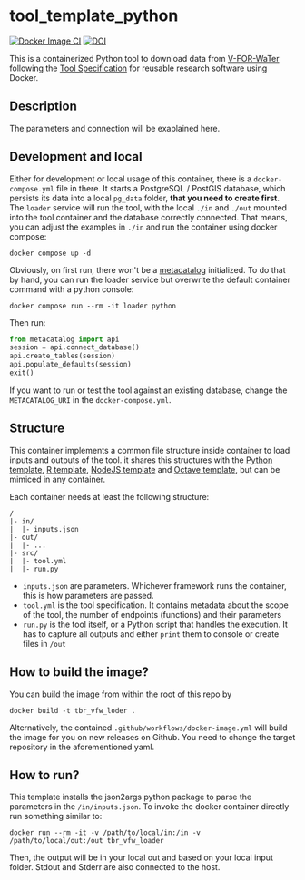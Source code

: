 # tool_template_python

[![Docker Image CI](https://github.com/VForWaTer/tool_vforwater_loader/actions/workflows/docker-image.yml/badge.svg)](https://github.com/VForWaTer/tool_vforwater_loader/actions/workflows/docker-image.yml)
[![DOI](https://zenodo.org/badge/743434463.svg)](https://zenodo.org/doi/10.5281/zenodo.10513947)

This is a containerized Python tool to download data from [V-FOR-WaTer](https://portal.vforwater.de) following the [Tool Specification](https://vforwater.github.io/tool-specs/) for reusable research software using Docker.

## Description

The parameters and connection will be exaplained here.


## Development and local

Either for development or local usage of this container, there is a `docker-compose.yml` file in there.
It starts a PostgreSQL  / PostGIS database, which persists its data into a local `pg_data` folder, **that you need to create first**.
The `loader` service will run the tool, with the local `./in` and `./out` mounted into the tool container and
the database correctly connected.
That means, you can adjust the examples in `./in` and run the container using docker compose:

```
docker compose up -d
```

Obviously, on first run, there won't be a [metacatalog](https://github.com/vforwater/metacatalog) initialized. To do that
by hand, you can run the loader service but overwrite the default container command with a python console:

```
docker compose run --rm -it loader python
```

Then run:

```python
from metacatalog import api
session = api.connect_database()
api.create_tables(session)
api.populate_defaults(session)
exit()
```

If you want to run or test the tool against an existing database, change the `METACATALOG_URI` in the `docker-compose.yml`.

## Structure

This container implements a common file structure inside container to load inputs and outputs of the 
tool. it shares this structures with the [Python template](https://github.com/vforwater/tool_template_python), 
[R template](https://github.com/vforwater/tool_template_r),
[NodeJS template](https://github.com/vforwater/tool_template_node) and [Octave template](https://github.com/vforwater/tool_template_octave), 
but can be mimiced in any container.

Each container needs at least the following structure:

```
/
|- in/
|  |- inputs.json
|- out/
|  |- ...
|- src/
|  |- tool.yml
|  |- run.py
```

* `inputs.json` are parameters. Whichever framework runs the container, this is how parameters are passed.
* `tool.yml` is the tool specification. It contains metadata about the scope of the tool, the number of endpoints (functions) and their parameters
* `run.py` is the tool itself, or a Python script that handles the execution. It has to capture all outputs and either `print` them to console or create files in `/out`

## How to build the image?

You can build the image from within the root of this repo by
```
docker build -t tbr_vfw_loder .
```

Alternatively, the contained `.github/workflows/docker-image.yml` will build the image for you 
on new releases on Github. You need to change the target repository in the aforementioned yaml.

## How to run?

This template installs the json2args python package to parse the parameters in the `/in/inputs.json`. 
To invoke the docker container directly run something similar to:
```
docker run --rm -it -v /path/to/local/in:/in -v /path/to/local/out:/out tbr_vfw_loader
```

Then, the output will be in your local out and based on your local input folder. Stdout and Stderr are also connected to the host.

